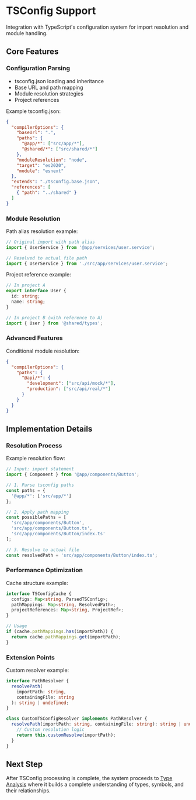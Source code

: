 # TSConfig Support

Integration with TypeScript's configuration system for import resolution and module handling.

## Core Features

### Configuration Parsing

- tsconfig.json loading and inheritance
- Base URL and path mapping
- Module resolution strategies
- Project references

Example tsconfig.json:

```json
{
  "compilerOptions": {
    "baseUrl": ".",
    "paths": {
      "@app/*": ["src/app/*"],
      "@shared/*": ["src/shared/*"]
    },
    "moduleResolution": "node",
    "target": "es2020",
    "module": "esnext"
  },
  "extends": "./tsconfig.base.json",
  "references": [
    { "path": "../shared" }
  ]
}
```

### Module Resolution

Path alias resolution example:

```typescript
// Original import with path alias
import { UserService } from '@app/services/user.service';

// Resolved to actual file path
import { UserService } from './src/app/services/user.service';
```

Project reference example:

```typescript
// In project A
export interface User {
  id: string;
  name: string;
}

// In project B (with reference to A)
import { User } from '@shared/types';
```

### Advanced Features

Conditional module resolution:

```json
{
  "compilerOptions": {
    "paths": {
      "@api/*": {
        "development": ["src/api/mock/*"],
        "production": ["src/api/real/*"]
      }
    }
  }
}
```

## Implementation Details

### Resolution Process

Example resolution flow:

```typescript
// Input: import statement
import { Component } from '@app/components/Button';

// 1. Parse tsconfig paths
const paths = {
  '@app/*': ['src/app/*']
};

// 2. Apply path mapping
const possiblePaths = [
  'src/app/components/Button',
  'src/app/components/Button.ts',
  'src/app/components/Button/index.ts'
];

// 3. Resolve to actual file
const resolvedPath = 'src/app/components/Button/index.ts';
```

### Performance Optimization

Cache structure example:

```typescript
interface TSConfigCache {
  configs: Map<string, ParsedTSConfig>;
  pathMappings: Map<string, ResolvedPath>;
  projectReferences: Map<string, ProjectRef>;
}

// Usage
if (cache.pathMappings.has(importPath)) {
  return cache.pathMappings.get(importPath);
}
```

### Extension Points

Custom resolver example:

```typescript
interface PathResolver {
  resolvePath(
    importPath: string,
    containingFile: string
  ): string | undefined;
}

class CustomTSConfigResolver implements PathResolver {
  resolvePath(importPath: string, containingFile: string): string | undefined {
    // Custom resolution logic
    return this.customResolve(importPath);
  }
}
```

## Next Step

After TSConfig processing is complete, the system proceeds to [Type Analysis](../type-analysis/type-analysis.md) where it builds a complete understanding of types, symbols, and their relationships.
